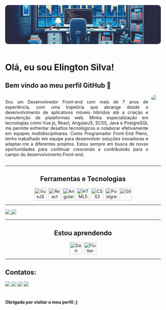 <img src="assets/img/img.jpg" style="border-radius: 10px; margin-bottom: 16px;">



# Olá, eu sou Elington Silva!
## Bem vindo ao meu perfil GitHub 👋

<div style="display:flex;">
  <p align='justify' style="margin-right: 10px;">
    Sou um Desenvolvedor Front-end com mais de 7 anos de experiência, com uma trajetória que abrange desde o desenvolvimento de aplicativos móveis híbridos até a criação e manutenção de plataformas web. Minha especialização em tecnologias como Vue.js, React, AngularJS, SCSS, Java e PostgreSQL me permite enfrentar desafios tecnológicos e colaborar efetivamente em equipes multidisciplinares. Como Programador Front-End Pleno, tenho trabalhado em equipe para desenvolver soluções inovadoras e adaptar-me a diferentes projetos. Estou sempre em busca de novas oportunidades para continuar crescendo e contribuindo para o campo do desenvolvimento Front-end.
  </p>
  
  <img src="https://gifs.eco.br/wp-content/uploads/2022/02/gifs-do-gatinho-digitando-2.gif" width="300px" style="border-radius: 10px;">
</div>

<hr>

<div align='center'>

## Ferramentas e Tecnologias

  <div style="display: flex; justify-content: center; gap: 6px;">
    <img style="width: 40px; height: 40px;" title="VueJS" src="https://cdn.jsdelivr.net/gh/devicons/devicon/icons/vuejs/vuejs-original.svg" />
    <img style="width: 40px; height: 40px;" title="React" loading="lazy" src="https://cdn.jsdelivr.net/gh/devicons/devicon/icons/react/react-original.svg" />
    <img style="width: 40px; height: 40px;" title="AngularJS" src="https://cdn.jsdelivr.net/gh/devicons/devicon/icons/angularjs/angularjs-plain.svg" />
    <img style="width: 40px; height: 40px;" title="HTML5" src="https://cdn.jsdelivr.net/gh/devicons/devicon/icons/html5/html5-plain.svg" />
    <img style="width: 40px; height: 40px;" title="CSS3" src="https://cdn.jsdelivr.net/gh/devicons/devicon/icons/css3/css3-plain.svg" />
    <img style="width: 40px; height: 40px;" title="Postgresql e PL/pgSQL" src="https://cdn.jsdelivr.net/gh/devicons/devicon/icons/postgresql/postgresql-plain.svg" />
    <img style="width: 40px; height: 40px;" title="Git" loading="lazy" src="https://cdn.jsdelivr.net/gh/devicons/devicon/icons/git/git-original.svg" />
  </div>
</div>

<hr>

<div>
  <a href="https://github.com/elington-silva">
    <img loading="lazy" height="180em" src="https://github-readme-stats.vercel.app/api/top-langs/?username=elington-silva&layout=compact&langs_count=7&theme=dracula"/>
    <img loading="lazy" height="180em" src="https://github-readme-stats.vercel.app/api?username=elington-silva&show_icons=true&theme=dracula&include_all_commits=true&count_private=true"/>
  </a>
</div>
<hr>

<div align='center'>
  
## Estou aprendendo
  
  <div style="display: flex; justify-content: center; gap: 6px;">
    <img style="width: 40px; height: 40px;" title="Dart" src="https://cdn.jsdelivr.net/gh/devicons/devicon/icons/dart/dart-original.svg" />
    <img style="width: 40px; height: 40px;" title="Flutter" src="https://cdn.jsdelivr.net/gh/devicons/devicon/icons/flutter/flutter-original.svg" />
  </div>
</div>

<hr>

## Contatos:

<div>
  <a href="https://api.whatsapp.com/send/?phone=554899686231&text=Ol%C3%A1+%2AElington+Silva%2A%2C+eu+sou+%5BSeu+Nome+Completo%5D%2C+peguei+seu+contacto+no+seu+README+do+GitHub%2C+eu+gostaria+de+&type=phone_number&app_absent=0" target="_blank"><img src='https://img.shields.io/badge/WhatsApp-25D366?style=for-the-badge&logo=whatsapp&logoColor=white'/></a>
  <a href="https://www.instagram.com/elington.dev/" target="_blank"><img loading="lazy" src="https://img.shields.io/badge/-Instagram-%23E4405F?style=for-the-badge&logo=instagram&logoColor=white" target="_blank"></a>
  <a href = "mailto:elington.dev@gmail.com"><img loading="lazy" src="https://img.shields.io/badge/Gmail-D14836?style=for-the-badge&logo=gmail&logoColor=white" target="_blank"></a>
  <a href="https://www.linkedin.com/in/elington-silva/" target="_blank"><img loading="lazy" src="https://img.shields.io/badge/-LinkedIn-%230077B5?style=for-the-badge&logo=linkedin&logoColor=white" target="_blank"></a>   
</div>

#
 **Obrigado por visitar o meu perfil ;)**
